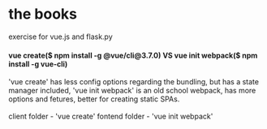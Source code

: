 # the books
exercise for vue.js and flask.py

<h4>
vue create($ npm install -g @vue/cli@3.7.0) VS vue init webpack($ npm install -g vue-cli)
</h2>

<p>
'vue create' has less config options regarding the bundling, but has a state manager included, 'vue init webpack' is an old school webpack, has more options and fetures, better for creating static SPAs. <br></br>
client folder - 'vue create'
fontend folder - 'vue init webpack'
</p>
